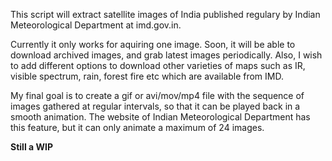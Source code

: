 This script will extract satellite images of India published regulary by Indian Meteorological Department at imd.gov.in.

Currently it only works for aquiring one image. Soon, it will be able to download archived images, and grab latest images periodically. Also, I wish to add different options to download other varieties of maps such as IR, visible spectrum, rain, forest fire etc which are available from IMD.

My final goal is to create a gif or avi/mov/mp4 file with the sequence of images gathered at regular intervals, so that it can be played back in a smooth animation. The website of Indian Meteorological Department has this feature, but it can only animate a maximum of 24 images.

**Still a WIP**